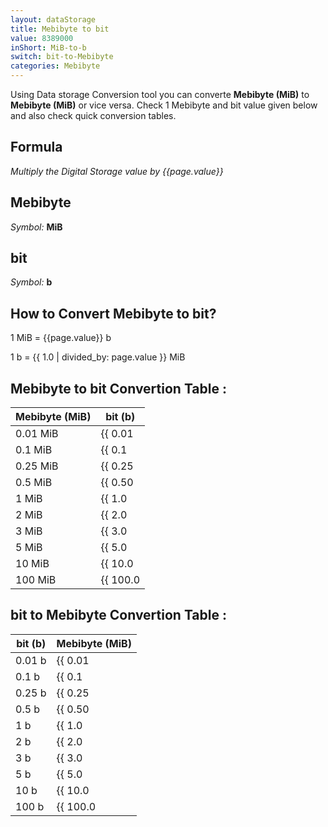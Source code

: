```yaml
---
layout: dataStorage
title: Mebibyte to bit
value: 8389000
inShort: MiB-to-b
switch: bit-to-Mebibyte
categories: Mebibyte
---
```


Using Data storage Conversion tool you can converte **Mebibyte (MiB)** to **Mebibyte (MiB)** or vice versa. Check 1 Mebibyte and bit value given below and also check quick conversion tables.

## Formula
*Multiply the Digital Storage value by {{page.value}}*

## Mebibyte
*Symbol:* **MiB**

## bit
*Symbol:* **b**

## How to Convert Mebibyte to bit?

1 MiB = {{page.value}} b

1 b = {{ 1.0 | divided_by: page.value }} MiB


## Mebibyte to bit Convertion Table :

| Mebibyte (MiB) | bit (b) |
| ---- | ---- |
| 0.01 MiB | {{ 0.01 | times: page.value | round: 12 }} b |
| 0.1 MiB | {{ 0.1 | times: page.value | round: 12 }} b |
| 0.25 MiB | {{ 0.25 | times: page.value | round: 12 }} b |
| 0.5 MiB | {{ 0.50 | times: page.value | round: 12 }} b |
| 1 MiB | {{ 1.0 | times: page.value | round: 12 }} b |
| 2 MiB | {{ 2.0 | times: page.value | round: 12 }} b |
| 3 MiB | {{ 3.0 | times: page.value | round: 12 }} b |
| 5 MiB | {{ 5.0 | times: page.value | round: 12 }} b |
| 10 MiB | {{ 10.0 | times: page.value | round: 12 }} b |
| 100 MiB | {{ 100.0 | times: page.value | round: 12 }} b |

## bit to Mebibyte Convertion Table :

| bit (b) | Mebibyte (MiB) |
| ---- | ---- |
| 0.01 b | {{ 0.01 | divided_by: page.value | round: 12 }} MiB |
| 0.1 b | {{ 0.1 | divided_by: page.value | round: 12 }} MiB |
| 0.25 b | {{ 0.25 | divided_by: page.value | round: 12 }} MiB |
| 0.5 b | {{ 0.50 | divided_by: page.value | round: 12 }} MiB |
| 1 b | {{ 1.0 | divided_by: page.value | round: 12 }} MiB |
| 2 b | {{ 2.0 | divided_by: page.value | round: 12 }} MiB |
| 3 b | {{ 3.0 | divided_by: page.value | round: 12 }} MiB |
| 5 b | {{ 5.0 | divided_by: page.value | round: 12 }} MiB |
| 10 b | {{ 10.0 | divided_by: page.value | round: 12 }} MiB |
| 100 b | {{ 100.0 | divided_by: page.value | round: 12 }} MiB |


<script>
document.getElementById('selectInput')[9].selected = true
document.getElementById('selectOutput')[0].selected = true
</script>
